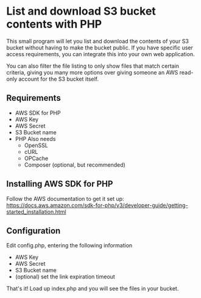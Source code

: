 # List and download S3 bucket contents with PHP

This small program will let you list and download the contents of
your S3 bucket without having to make the bucket public. If you have specific user
access requirements, you can integrate this into your own web application.

You can also filter the file listing to only show files that match certain criteria,
giving you many more options over giving someone an AWS read-only account for the S3
bucket itself. 

## Requirements
* AWS SDK for PHP
* AWS Key
* AWS Secret
* S3 Bucket name
* PHP Also needs
    * OpenSSL
    * cURL
    * OPCache
    * Composer (optional, but recommended)

## Installing AWS SDK for PHP
Follow the AWS documentation to get it set up: https://docs.aws.amazon.com/sdk-for-php/v3/developer-guide/getting-started_installation.html

## Configuration
Edit config.php, entering the following information
* AWS Key
* AWS Secret
* S3 Bucket name
* (optional) set the link expiration timeout

That's it! Load up index.php and you will see the files in your bucket.